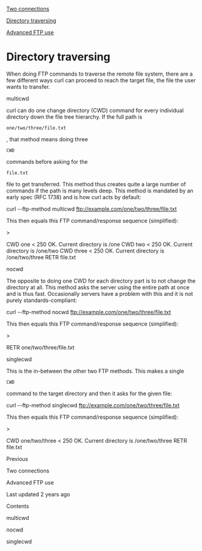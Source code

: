 <a href="../version.html" class="navButton-94f2579c--pageItemWithChildrenNested-2c5d8183--navButtonClickable-161b88ca">

</a>

<a href="../persist.html" class="navButton-94f2579c--pageItemWithChildrenNested-2c5d8183--navButtonClickable-161b88ca">

</a>

<a href="../returns.html" class="navButton-94f2579c--pageItemWithChildrenNested-2c5d8183--navButtonClickable-161b88ca">

</a>

<a href="twoconnections.html" class="navButton-94f2579c--pageItemWithChildrenNested-2c5d8183--navButtonClickable-161b88ca">

<span class="text-4505230f--UIH300-2063425d--textContentFamily-49a318e1--navButtonLabel-14a4968f">Two connections</span>

</a>

<a href="traversedir.html" class="navButton-94f2579c--pageItemWithChildrenNested-2c5d8183--navButtonClickable-161b88ca--navButtonOpened-6a88552e">

<span class="text-4505230f--UIH300-2063425d--textContentFamily-49a318e1--navButtonLabel-14a4968f">Directory traversing</span>

</a>

<a href="advanced.html" class="navButton-94f2579c--pageItemWithChildrenNested-2c5d8183--navButtonClickable-161b88ca">

<span class="text-4505230f--UIH300-2063425d--textContentFamily-49a318e1--navButtonLabel-14a4968f">Advanced FTP use</span>

</a>

<a href="../scpsftp.html" class="navButton-94f2579c--pageItemWithChildrenNested-2c5d8183--navButtonClickable-161b88ca">

</a>

<a href="../reademail.html" class="navButton-94f2579c--pageItemWithChildrenNested-2c5d8183--navButtonClickable-161b88ca">

</a>

<a href="../smtp.html" class="navButton-94f2579c--pageItemWithChildrenNested-2c5d8183--navButtonClickable-161b88ca">

</a>

<a href="../mqtt.html" class="navButton-94f2579c--pageItemWithChildrenNested-2c5d8183--navButtonClickable-161b88ca">

</a>

# <span class="text-4505230f--DisplayH900-bfb998fa--textContentFamily-49a318e1">Directory traversing</span>

<span class="text-4505230f--UIH300-2063425d--textUIFamily-5ebd8e40--text-8ee2c8b2">

</span>

<span class="text-4505230f--UIH300-2063425d--textUIFamily-5ebd8e40--text-8ee2c8b2">

</span>

<span class="text-4505230f--TextH400-3033861f--textContentFamily-49a318e1">

<span data-key="ba08079c3b234fb7834dc2bc95ff3bd9">

<span data-offset-key="ba08079c3b234fb7834dc2bc95ff3bd9:0">When doing FTP commands to traverse the remote file system, there are a few different ways curl can proceed to reach the target file, the file the user wants to transfer.</span>

</span>

</span>

<span class="text-4505230f--HeadingH700-04e1a2a3--textContentFamily-49a318e1">

<span data-key="b784ef8b3b3c472d9b440fd8b62591a0">

<span data-offset-key="b784ef8b3b3c472d9b440fd8b62591a0:0">multicwd</span>

</span>

</span>

<span class="text-4505230f--TextH400-3033861f--textContentFamily-49a318e1">

<span data-key="07efa18a96b04656a436f401510bb2cc">

<span data-offset-key="07efa18a96b04656a436f401510bb2cc:0">curl can do one change directory (CWD) command for every individual directory down the file tree hierarchy. If the full path is </span>

<span data-offset-key="07efa18a96b04656a436f401510bb2cc:1">`one/two/three/file.txt`</span>

<span data-offset-key="07efa18a96b04656a436f401510bb2cc:2">, that method means doing three </span>

<span data-offset-key="07efa18a96b04656a436f401510bb2cc:3">`CWD`</span>

<span data-offset-key="07efa18a96b04656a436f401510bb2cc:4"> commands before asking for the </span>

<span data-offset-key="07efa18a96b04656a436f401510bb2cc:5">`file.txt`</span>

<span data-offset-key="07efa18a96b04656a436f401510bb2cc:6"> file to get transferred. This method thus creates quite a large number of commands if the path is many levels deep. This method is mandated by an early spec (RFC 1738) and is how curl acts by default:</span>

</span>

</span>    curl --ftp-method multicwd ftp://example.com/one/two/three/file.txt<span class="text-4505230f--TextH400-3033861f--textContentFamily-49a318e1">

<span data-key="0e6340c70b9949b3a980d2876618cb2e">

<span data-offset-key="0e6340c70b9949b3a980d2876618cb2e:0">This then equals this FTP command/response sequence (simplified):</span>

</span>

</span>> <span class="text-4505230f--TextH400-3033861f--textContentFamily-49a318e1">

<span data-key="ecded0aab0d740f9a825391e509bc478">

<span data-offset-key="ecded0aab0d740f9a825391e509bc478:0">CWD one &lt; 250 OK. Current directory is /one CWD two &lt; 250 OK. Current directory is /one/two CWD three &lt; 250 OK. Current directory is /one/two/three RETR file.txt</span>

</span>

</span>

<span class="text-4505230f--HeadingH700-04e1a2a3--textContentFamily-49a318e1">

<span data-key="4bb48de04d7d40009d8e500c0d5ed20c">

<span data-offset-key="4bb48de04d7d40009d8e500c0d5ed20c:0">nocwd</span>

</span>

</span>

<span class="text-4505230f--TextH400-3033861f--textContentFamily-49a318e1">

<span data-key="6670d355065c4f90b26763b518b34320">

<span data-offset-key="6670d355065c4f90b26763b518b34320:0">The opposite to doing one CWD for each directory part is to not change the directory at all. This method asks the server using the entire path at once and is thus fast. Occasionally servers have a problem with this and it is not purely standards-compliant:</span>

</span>

</span>    curl --ftp-method nocwd ftp://example.com/one/two/three/file.txt<span class="text-4505230f--TextH400-3033861f--textContentFamily-49a318e1">

<span data-key="29810ab8b04246bda5e19de5728784f5">

<span data-offset-key="29810ab8b04246bda5e19de5728784f5:0">This then equals this FTP command/response sequence (simplified):</span>

</span>

</span>> <span class="text-4505230f--TextH400-3033861f--textContentFamily-49a318e1">

<span data-key="3235d3cec9834511ac694667cfe761ea">

<span data-offset-key="3235d3cec9834511ac694667cfe761ea:0">RETR one/two/three/file.txt</span>

</span>

</span>

<span class="text-4505230f--HeadingH700-04e1a2a3--textContentFamily-49a318e1">

<span data-key="37c6cb02e2704532b0f89bfa8f3792b6">

<span data-offset-key="37c6cb02e2704532b0f89bfa8f3792b6:0">singlecwd</span>

</span>

</span>

<span class="text-4505230f--TextH400-3033861f--textContentFamily-49a318e1">

<span data-key="cdf2da9da6234aa8bbe8ddff730f952c">

<span data-offset-key="cdf2da9da6234aa8bbe8ddff730f952c:0">This is the in-between the other two FTP methods. This makes a single </span>

<span data-offset-key="cdf2da9da6234aa8bbe8ddff730f952c:1">`CWD`</span>

<span data-offset-key="cdf2da9da6234aa8bbe8ddff730f952c:2"> command to the target directory and then it asks for the given file:</span>

</span>

</span>    curl --ftp-method singlecwd ftp://example.com/one/two/three/file.txt<span class="text-4505230f--TextH400-3033861f--textContentFamily-49a318e1">

<span data-key="12277abd507943738a61217cbdf5a741">

<span data-offset-key="12277abd507943738a61217cbdf5a741:0">This then equals this FTP command/response sequence (simplified):</span>

</span>

</span>> <span class="text-4505230f--TextH400-3033861f--textContentFamily-49a318e1">

<span data-key="5cbbf66e3a844c039b9e04e99424396a">

<span data-offset-key="5cbbf66e3a844c039b9e04e99424396a:0">CWD one/two/three &lt; 250 OK. Current directory is /one/two/three RETR file.txt</span>

</span>

</span>

<a href="twoconnections.html" class="reset-3c756112--card-6570f064--whiteCard-fff091a4--cardPrevious-56a5e674">

</a>

<span class="text-4505230f--TextH200-a3425406--textContentFamily-49a318e1">Previous</span>

<span class="text-4505230f--UIH400-4e41e82a--textContentFamily-49a318e1">Two connections</span>

<a href="advanced.html" class="reset-3c756112--card-6570f064--whiteCard-fff091a4--cardNext-19241c42">

</a>

<span class="text-4505230f--UIH400-4e41e82a--textContentFamily-49a318e1">Advanced FTP use</span>

<span class="text-4505230f--TextH200-a3425406--textContentFamily-49a318e1">Last updated 2 years ago</span>

<span class="text-4505230f--InfoH100-1e92e1d1--textContentFamily-49a318e1">Contents</span>

<a href="traversedir.html#multicwd" class="reset-3c756112--menuItem-aa02f6ec--menuItemLight-757d5235--menuItemInline-173bdf97--pageTocItem-f4427024">

</a>

<span class="text-4505230f--UIH300-2063425d--textContentFamily-49a318e1">

<span class="text-4505230f--UIH200-50ead35f--textContentFamily-49a318e1">multicwd</span>

</span>

<a href="traversedir.html#nocwd" class="reset-3c756112--menuItem-aa02f6ec--menuItemLight-757d5235--menuItemInline-173bdf97--pageTocItem-f4427024">

</a>

<span class="text-4505230f--UIH300-2063425d--textContentFamily-49a318e1">

<span class="text-4505230f--UIH200-50ead35f--textContentFamily-49a318e1">nocwd</span>

</span>

<a href="traversedir.html#singlecwd" class="reset-3c756112--menuItem-aa02f6ec--menuItemLight-757d5235--menuItemInline-173bdf97--pageTocItem-f4427024">

</a>

<span class="text-4505230f--UIH300-2063425d--textContentFamily-49a318e1">

<span class="text-4505230f--UIH200-50ead35f--textContentFamily-49a318e1">singlecwd</span>

</span>
